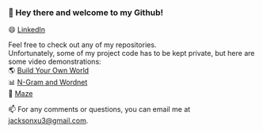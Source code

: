 ### 👋 Hey there and welcome to my Github!
😄 [LinkedIn](https://www.linkedin.com/in/jackson-xu-7aa35824a/)

Feel free to check out any of my repositories.  
Unfortunately, some of my project code has to be kept private, but here are some video demonstrations:  
🌎 [Build Your Own World](https://www.youtube.com/watch?v=zo3LWigAq5w)  
📊 [N-Gram and Wordnet](https://www.youtube.com/watch?v=MG4Li9JN7Cw)  
🔎 [Maze](https://www.youtube.com/watch?v=u3rqaOdaw9I)  

📫 For any comments or questions, you can email me at [jacksonxu3@gmail.com](jacksonxu3@gmail.com).

<!--
**jacksonxu3/JacksonXu3** is a ✨ _special_ ✨ repository because its `README.md` (this file) appears on your GitHub profile.

Here are some ideas to get you started:

- 🔭 I’m currently working on ...
- 🌱 I’m currently learning ...
- 👯 I’m looking to collaborate on ...
- 🤔 I’m looking for help with ...
- 💬 Ask me about ...
- 📫 How to reach me: ...
- 😄 Pronouns: ...
- ⚡ Fun fact: ...
-->
